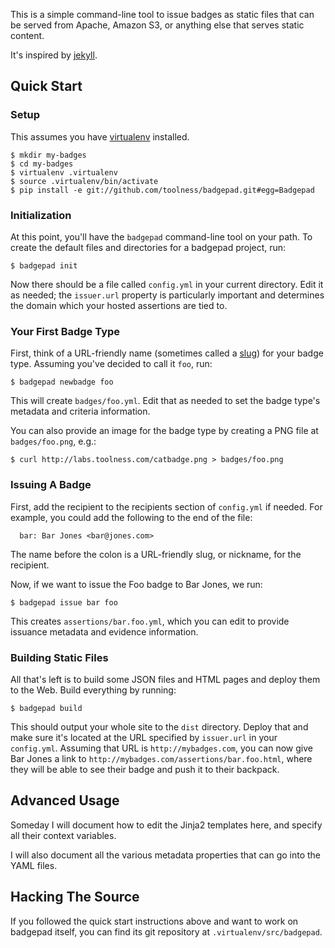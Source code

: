 This is a simple command-line tool to issue badges as static files that
can be served from Apache, Amazon S3, or anything else that serves
static content.

It's inspired by [jekyll][].

## Quick Start

### Setup

This assumes you have [virtualenv][] installed.

```
$ mkdir my-badges
$ cd my-badges
$ virtualenv .virtualenv
$ source .virtualenv/bin/activate
$ pip install -e git://github.com/toolness/badgepad.git#egg=Badgepad
```

### Initialization

At this point, you'll have the `badgepad` command-line tool on your
path. To create the default files and directories for a badgepad
project, run:

```
$ badgepad init
```

Now there should be a file called `config.yml` in your current
directory. Edit it as needed; the `issuer.url` property is
particularly important and determines the domain which your
hosted assertions are tied to.

### Your First Badge Type

First, think of a URL-friendly name (sometimes called a [slug][])
for your badge type. Assuming you've decided to call it `foo`, run:

```
$ badgepad newbadge foo
```

This will create `badges/foo.yml`. Edit that as needed to set the
badge type's metadata and criteria information.

You can also provide an image for the badge type by creating a PNG file
at `badges/foo.png`, e.g.:

```
$ curl http://labs.toolness.com/catbadge.png > badges/foo.png
```

### Issuing A Badge

First, add the recipient to the recipients section of `config.yml`
if needed. For example, you could add the following to the end
of the file:

```
  bar: Bar Jones <bar@jones.com>
```

The name before the colon is a URL-friendly slug, or nickname, for
the recipient.

Now, if we want to issue the Foo badge to Bar Jones, we run:

```
$ badgepad issue bar foo
```

This creates `assertions/bar.foo.yml`, which you can edit to provide
issuance metadata and evidence information.

### Building Static Files

All that's left is to build some JSON files and HTML pages and deploy
them to the Web. Build everything by running:

```
$ badgepad build
```

This should output your whole site to the `dist` directory. Deploy that
and make sure it's located at the URL specified by `issuer.url` in your
`config.yml`. Assuming that URL is `http://mybadges.com`, you can now
give Bar Jones a link to `http://mybadges.com/assertions/bar.foo.html`,
where they will be able to see their badge and push it to their
backpack.

## Advanced Usage

Someday I will document how to edit the Jinja2 templates here, and
specify all their context variables.

I will also document all the various metadata properties that can go
into the YAML files.

## Hacking The Source

If you followed the quick start instructions above and want to work on 
badgepad itself, you can find its git repository at
`.virtualenv/src/badgepad`.

  [jekyll]: http://jekyllrb.com/
  [virtualenv]: http://www.virtualenv.org/
  [slug]: http://en.wikipedia.org/wiki/Clean_URL#Slug
